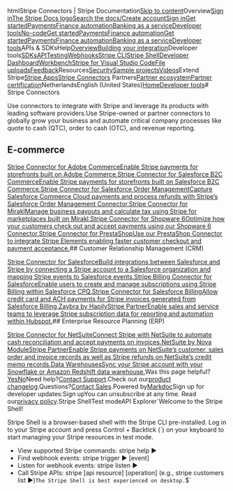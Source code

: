 htmlStripe Connectors | Stripe Documentation[Skip to content](#main-content)Overview[Sign in](https://dashboard.stripe.com/login?redirect=https%3A%2F%2Fdocs.stripe.com%2Fconnectors)[The Stripe Docs logo](/)[Search the docs/](#)[Create account](https://dashboard.stripe.com/register)[Sign in](https://dashboard.stripe.com/login?redirect=https%3A%2F%2Fdocs.stripe.com%2Fconnectors)[Get started](/get-started)[Payments](/payments)[Finance automation](/finance-automation)[Banking as a service](/financial-services)[Developer tools](/development)[No-code](/no-code)[Get started](/get-started)[Payments](/payments)[Finance automation](/finance-automation)[](#)[Get started](/get-started)[Payments](/payments)[Finance automation](/finance-automation)[Banking as a service](/financial-services)[Developer tools](/development)[](#)APIs & SDKsHelp[Overview](/docs/development)[Building your integration](#)Developer tools[SDKs](#)[API](#)[Testing](#)[Webhooks](#)[Stripe CLI](#)[Stripe Shell](#)[Developer Dashboard](#)[Workbench](#)[Stripe for Visual Studio Code](/docs/stripe-vscode)[File uploads](/docs/file-upload)[Feedback](/docs/dev-tools-csat)Resources[Security](#)[Sample projects](#)[Videos](#)Extend Stripe[Stripe Apps](#)[Stripe Connectors](#)
Partners[Partner ecosystem](/docs/partners)[Partner certification](/docs/partners/training-and-certification)NetherlandsEnglish (United States)[](#)[](#)[Home](/docs)[Developer tools](/docs/development)# Stripe Connectors

Use connectors to integrate with Stripe and leverage its products with leading software providers.Use Stripe-owned or partner connectors to globally grow your business and automate critical company processes like quote to cash (QTC), order to cash (OTC), and revenue reporting.

## E-commerce

[Stripe Connector for Adobe CommerceEnable Stripe payments for storefronts built on Adobe Commerce.](/connectors/adobe-commerce)[Stripe Connector for Salesforce B2C CommerceEnable Stripe payments for storefronts built on Salesforce B2C Commerce.](/connectors/salesforce-commerce-cloud)[Stripe Connector for Salesforce Order ManagementCapture Salesforce Commerce Cloud payments and process refunds with Stripe’s Salesforce Order Management Connector.](/connectors/salesforce-order-management)[Stripe Connector for MiraklManage business payouts and calculate tax using Stripe for marketplaces built on Mirakl.](/connectors/mirakl)[Stripe Connector for Shopware 6Optimize how your customers check out and accept payments using our Shopware 6 Connector.](/connectors/shopware6)[Stripe Connector for PrestaShopUse our PrestaShop Connector to integrate Stripe Elements enabling faster customer checkout and payment acceptance.](/connectors/prestashop)## Customer Relationship Management (CRM)

[Stripe Connector for SalesforceBuild integrations between Salesforce and Stripe by connecting a Stripe account to a Salesforce organization and mapping Stripe events to Salesforce events.](/connectors/stripe-connector-for-salesforce/overview)[Stripe Billing Connector for SalesforceEnable users to create and manage subscriptions using Stripe Billing within Salesforce CPQ.](/billing/integrations/salesforce)[Stripe Connector for Salesforce BillingAllow credit card and ACH payments for Stripe invoices generated from Salesforce Billing.](/connectors/salesforce-billing)[Zaybra by HapilyStripe PartnerEnable sales and service teams to leverage Stripe subscription data for reporting and automation within Hubspot.](https://www.zaybra.com/)## Enterprise Resource Planning (ERP)

[Stripe Connector for NetSuiteConnect Stripe with NetSuite to automate cash reconciliation and accept payments on invoices.](/connectors/netsuite/overview)[NetSuite by Nova ModuleStripe PartnerEnable Stripe payments on NetSuite’s customer, sales order and invoice records as well as Stripe refunds on NetSuite’s credit memo records.](https://www.novamodule.com/netsuite-integrations/stripe-netsuite-integration-connector)[Data WarehousesSync your Stripe account with your Snowflake or Amazon Redshift data warehouse.](/stripe-data)Was this page helpful?[Yes](#)[No](#)Need help?[Contact Support](https://support.stripe.com/).Check out our[product changelog](https://stripe.com/blog/changelog).Questions?[Contact Sales](https://stripe.com/contact/sales).Powered by[Markdoc](https://markdoc.dev)Sign up for developer updates:Sign upYou can unsubscribe at any time. Read our[privacy policy](https://stripe.com/privacy).Stripe ShellTest modeAPI Explorer[](https://stripe.com/docs/stripe-cli#install)`Welcome to the Stripe Shell!

Stripe Shell is a browser-based shell with the Stripe CLI pre-installed. Log in to your
Stripe account and press Control + Backtick (`) on your keyboard to start managing your Stripe
resources in test mode.

- View supported Stripe commands: stripe help ▶️
- Find webhook events: stripe trigger ▶️ [event]
- Listen for webhook events: stripe listen ▶
- Call Stripe APIs: stripe [api resource] [operation] (e.g., stripe customers list ▶️)`The Stripe Shell is best experienced on desktop.`$`